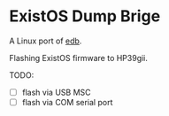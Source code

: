 # ExistOS Dump Brige

A Linux port of [edb](https://github.com/ExistOS-Team/edb).

Flashing ExistOS firmware to HP39gii.

TODO:

- [ ] flash via USB MSC
- [ ] flash via COM serial port
